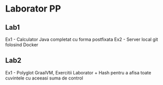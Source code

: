 # Laborator PP

## Lab1
Ex1 - Calculator Java completat cu forma postfixata
Ex2 - Server local git folosind Docker

## Lab2
Ex1 - Polyglot GraalVM, Exercitii Laborator + Hash pentru a afisa toate
cuvintele cu aceeasi suma de control  
